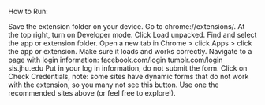 How to Run:

Save the extension folder on your device.
Go to chrome://extensions/.
At the top right, turn on Developer mode.
Click Load unpacked.
Find and select the app or extension folder.
Open a new tab in Chrome > click Apps > click the app or extension. Make sure it loads and works correctly.
Navigate to a page with login information: facebook.com/login tumblr.com/login sis.jhu.edu
Put in your log in information, do not submit the form.
Click on Check Credentials, note: some sites have dynamic forms that do not work with the extension, so you many not see this button. Use one the recommended sites above (or feel free to explore!).

